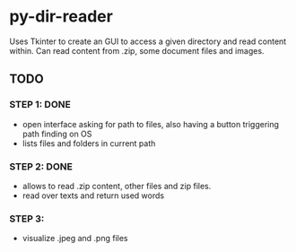 # py-dir-reader
Uses Tkinter to create an GUI to access a given directory and read content within.
Can read content from .zip, some document files and images.

## TODO
### STEP 1: DONE
- open interface asking for path to files, also having a button triggering path finding on OS
- lists files and folders in current path
### STEP 2: DONE
- allows to read .zip content, other files and zip files.
- read over texts and return used words
### STEP 3:
- visualize .jpeg and .png files
